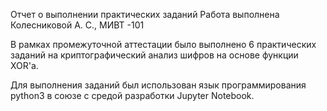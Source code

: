 Отчет о выполнении практических заданий 
Работа выполнена Колесниковой А. С., МИВТ -101

В рамках промежуточной аттестации было выполнено 6 практических заданий на криптографический анализ шифров на основе функции XOR'а.

Для выполнения заданий был использован язык программирования python3 в союзе с средой разработки Jupyter Notebook.
